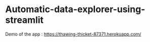 # Automatic-data-explorer-using-streamlit

Demo of the app : https://thawing-thicket-87371.herokuapp.com/

